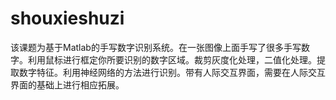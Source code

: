 # shouxieshuzi
该课题为基于Matlab的手写数字识别系统。在一张图像上面手写了很多手写数字。利用鼠标进行框定你所要识别的数字区域。裁剪灰度化处理，二值化处理。提取数字特征。利用神经网络的方法进行识别。带有人际交互界面，需要在人际交互界面的基础上进行相应拓展。

